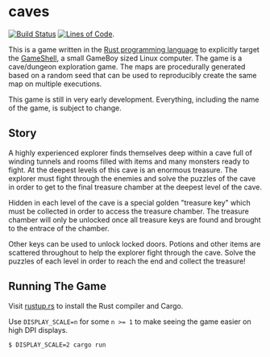 # caves
[![Build Status](https://travis-ci.com/sunjay/caves.svg?branch=master)](https://travis-ci.com/sunjay/caves)
[![Lines of Code](https://tokei.rs/b1/github/sunjay/caves)](https://github.com/sunjay/caves).

This is a game written in the [Rust programming language][rust-lang] to
explicitly target the [GameShell], a small GameBoy sized Linux computer. The
game is a cave/dungeon exploration game. The maps are procedurally generated
based on a random seed that can be used to reproducibly create the same map on
multiple executions.

This game is still in very early development. Everything, including the name of
the game, is subject to change.

[rust-lang]: https://www.rust-lang.org
[GameShell]: (https://www.clockworkpi.com/)

## Story

A highly experienced explorer finds themselves deep within a cave full of
winding tunnels and rooms filled with items and many monsters ready to fight. At
the deepest levels of this cave is an enormous treasure. The explorer must fight
through the enemies and solve the puzzles of the cave in order to get to the
final treasure chamber at the deepest level of the cave.

Hidden in each level of the cave is a special golden "treasure key" which must
be collected in order to access the treasure chamber. The treasure chamber will
only be unlocked once all treasure keys are found and brought to the entrace of
the chamber.

Other keys can be used to unlock locked doors. Potions and other items are
scattered throughout to help the explorer fight through the cave. Solve the
puzzles of each level in order to reach the end and collect the treasure!

## Running The Game

Visit [rustup.rs] to install the Rust compiler and Cargo.

Use `DISPLAY_SCALE=n` for some `n >= 1` to make seeing the game easier on high
DPI displays.

```bash
$ DISPLAY_SCALE=2 cargo run
```

[rustup.rs]: https://rustup.rs/
